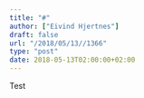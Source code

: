 ```yaml
---
title: "#"
author: ["Eivind Hjertnes"]
draft: false
url: "/2018/05/13//1366"
type: "post"
date: 2018-05-13T02:00:00+02:00
---
```


Test
